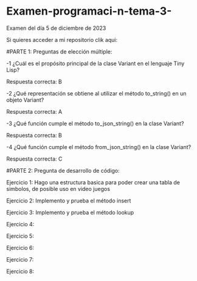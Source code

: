 # Examen-programaci-n-tema-3-
Examen del día 5 de diciembre de 2023

Si quieres acceder a mi repositorio clik aqui: 

#PARTE 1: Preguntas de elección múltiple:

-1 ¿Cuál es el propósito principal de la clase Variant en el lenguaje Tiny Lisp?

Respuesta correcta: B

-2 ¿Qué representación se obtiene al utilizar el método to_string() en un objeto Variant?

Respuesta correcta: A

-3 ¿Qué función cumple el método to_json_string() en la clase Variant?

Respuesta correcta: B

-4 ¿Qué función cumple el método from_json_string() en la clase Variant?

Respuesta correcta: C

#PARTE 2: Pregunta de desarrollo de código:

Ejercicio 1: Hago una estructura basica para poder crear una tabla de simbolos, de posible uso en video juegos 

Ejercicio 2: Implemento y prueba el método insert

Ejercicio 3: Implemento y prueba el método lookup

Ejercicio 4:

Ejercicio 5:

Ejercicio 6:

Ejercicio 7:

Ejercicio 8:



